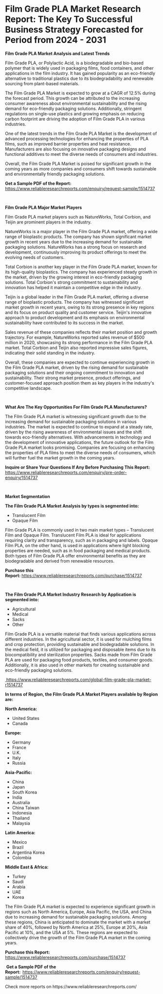 <p><h1>Film Grade PLA Market Research Report: The Key To Successful Business Strategy Forecasted for Period from 2024 - 2031</h1></p><p><strong>Film Grade PLA Market Analysis and Latest Trends</strong></p>
<p><p>Film Grade PLA, or Polylactic Acid, is a biodegradable and bio-based polymer that is widely used in packaging films, food containers, and other applications in the film industry. It has gained popularity as an eco-friendly alternative to traditional plastics due to its biodegradability and renewable sourcing from plant-based materials.</p><p>The Film Grade PLA Market is expected to grow at a CAGR of 12.5% during the forecast period. This growth can be attributed to the increasing consumer awareness about environmental sustainability and the rising demand for eco-friendly packaging solutions. Additionally, stringent regulations on single-use plastics and growing emphasis on reducing carbon footprint are driving the adoption of Film Grade PLA in various industries.</p><p>One of the latest trends in the Film Grade PLA Market is the development of advanced processing technologies for enhancing the properties of PLA films, such as improved barrier properties and heat resistance. Manufacturers are also focusing on innovative packaging designs and functional additives to meet the diverse needs of consumers and industries.</p><p>Overall, the Film Grade PLA Market is poised for significant growth in the coming years as more companies and consumers shift towards sustainable and environmentally friendly packaging solutions.</p></p>
<p><strong>Get a Sample PDF of the Report:&nbsp;</strong> <a href="https://www.reliableresearchreports.com/enquiry/request-sample/1514737">https://www.reliableresearchreports.com/enquiry/request-sample/1514737</a></p>
<p>&nbsp;</p>
<p><strong>Film Grade PLA Major Market Players</strong></p>
<p><p>Film Grade PLA market players such as NatureWorks, Total Corbion, and Teijin are prominent players in the industry.</p><p>NatureWorks is a major player in the Film Grade PLA market, offering a wide range of bioplastic products. The company has shown significant market growth in recent years due to the increasing demand for sustainable packaging solutions. NatureWorks has a strong focus on research and development, continuously improving its product offerings to meet the evolving needs of customers.</p><p>Total Corbion is another key player in the Film Grade PLA market, known for its high-quality bioplastics. The company has experienced steady growth in the market, driven by the growing interest in eco-friendly packaging solutions. Total Corbion's strong commitment to sustainability and innovation has helped it maintain a competitive edge in the industry.</p><p>Teijin is a global leader in the Film Grade PLA market, offering a diverse range of bioplastic products. The company has witnessed significant market growth in recent years, owing to its strong presence in key regions and its focus on product quality and customer service. Teijin's innovative approach to product development and its emphasis on environmental sustainability have contributed to its success in the market.</p><p>Sales revenue of these companies reflects their market position and growth trajectory. For example, NatureWorks reported sales revenue of $500 million in 2020, showcasing its strong performance in the Film Grade PLA market. Total Corbion and Teijin also reported impressive sales figures, indicating their solid standing in the industry.</p><p>Overall, these companies are expected to continue experiencing growth in the Film Grade PLA market, driven by the rising demand for sustainable packaging solutions and their ongoing commitment to innovation and sustainability. Their strong market presence, product offerings, and customer-focused approach position them as key players in the industry's competitive landscape.</p></p>
<p>&nbsp;</p>
<p><strong>What Are The Key Opportunities For Film Grade PLA Manufacturers?</strong></p>
<p><p>The Film Grade PLA market is witnessing significant growth due to the increasing demand for sustainable packaging solutions in various industries. The market is expected to continue to expand at a steady rate, driven by the rising awareness of environmental issues and the shift towards eco-friendly alternatives. With advancements in technology and the development of innovative applications, the future outlook for the Film Grade PLA market looks promising. Companies are focusing on enhancing the properties of PLA films to meet the diverse needs of consumers, which will further fuel the market growth in the coming years.</p></p>
<p><strong>Inquire or Share Your Questions If Any Before Purchasing This Report:</strong> <a href="https://www.reliableresearchreports.com/enquiry/pre-order-enquiry/1514737">https://www.reliableresearchreports.com/enquiry/pre-order-enquiry/1514737</a></p>
<p>&nbsp;</p>
<p><strong>Market Segmentation</strong></p>
<p><strong>The Film Grade PLA Market Analysis by types is segmented into:</strong></p>
<p><ul><li>Translucent Film</li><li>Opaque Film</li></ul></p>
<p><p>Film Grade PLA is commonly used in two main market types – Translucent Film and Opaque Film. Translucent Film PLA is ideal for applications requiring clarity and transparency, such as in packaging and labels. Opaque Film PLA, on the other hand, is used in applications where light blocking properties are needed, such as in food packaging and medical products. Both types of Film Grade PLA offer environmental benefits as they are biodegradable and derived from renewable resources.</p></p>
<p><strong>Purchase this Report:&nbsp;</strong><a href="https://www.reliableresearchreports.com/purchase/1514737">https://www.reliableresearchreports.com/purchase/1514737</a></p>
<p>&nbsp;</p>
<p><strong>The Film Grade PLA Market Industry Research by Application is segmented into:</strong></p>
<p><ul><li>Agricultural</li><li>Medical</li><li>Sacks</li><li>Other</li></ul></p>
<p><p>Film Grade PLA is a versatile material that finds various applications across different industries. In the agricultural sector, it is used for mulching films and crop protection, providing sustainable and biodegradable solutions. In the medical field, it is utilized for packaging and disposable items due to its biocompatibility and sterilization properties. Sacks made from Film Grade PLA are used for packaging food products, textiles, and consumer goods. Additionally, it is also used in other markets for creating sustainable and eco-friendly packaging solutions.</p></p>
<p><a href="https://www.reliableresearchreports.com/global-film-grade-pla-market-r1514737">&nbsp;https://www.reliableresearchreports.com/global-film-grade-pla-market-r1514737</a></p>
<p><strong>In terms of Region, the Film Grade PLA Market Players available by Region are:</strong></p>
<p>
    <p> <strong> North America: </strong>
        <ul>
            <li>United States</li>
            <li>Canada</li>
        </ul>
        </p> 
    <p> <strong> Europe: </strong>
        <ul>
            <li>Germany</li>
            <li>France</li>
            <li>U.K.</li>
            <li>Italy</li>
            <li>Russia</li>
        </ul>
        </p> 
    <p> <strong> Asia-Pacific: </strong>
        <ul>
            <li>China</li>
            <li>Japan</li>
            <li>South Korea</li>
            <li>India</li>
            <li>Australia</li>
            <li>China Taiwan</li>
            <li>Indonesia</li>
            <li>Thailand</li>
            <li>Malaysia</li>
        </ul>
        </p> 
    <p> <strong> Latin America: </strong>
        <ul>
            <li>Mexico</li>
            <li>Brazil</li>
            <li>Argentina Korea</li>
            <li>Colombia</li>
        </ul>
        </p> 
    <p> <strong> Middle East & Africa: </strong>
        <ul>
            <li>Turkey</li>
            <li>Saudi</li>
            <li>Arabia</li>
            <li>UAE</li>
            <li>Korea</li>
        </ul>
    </p>
    </p>
<p><p>The Film Grade PLA market is expected to experience significant growth in regions such as North America, Europe, Asia Pacific, the USA, and China due to increasing demand for sustainable packaging solutions. Among these regions, China is anticipated to dominate the market with a market share of 40%, followed by North America at 25%, Europe at 20%, Asia Pacific at 10%, and the USA at 5%. These regions are expected to collectively drive the growth of the Film Grade PLA market in the coming years.</p></p>
<p><strong>Purchase this Report: </strong><a href="https://www.reliableresearchreports.com/purchase/1514737">https://www.reliableresearchreports.com/purchase/1514737</a></p>
<p>&nbsp;<strong>Get a Sample PDF of the Report:&nbsp;&nbsp;</strong><a href="https://www.reliableresearchreports.com/enquiry/request-sample/1514737">https://www.reliableresearchreports.com/enquiry/request-sample/1514737</a></p>
<p><strong></strong></p>
<p>Check more reports on https://www.reliableresearchreports.com/</p>